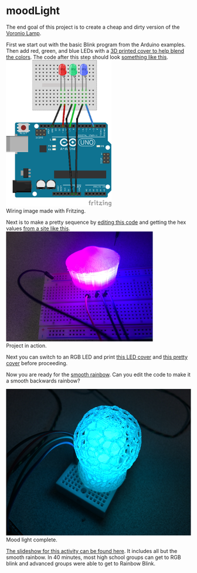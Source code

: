 # moodLight
The end goal of this project is to create a cheap and dirty version of the [Voronio Lamp](https://create.arduino.cc/projecthub/gov/voronoi101-light-your-lamp-a22a9e?use_route=project).

First we start out with the basic Blink program from the Arduino examples.  Then add red, green, and blue LEDs with a [3D printed cover to help blend the colors](https://www.thingiverse.com/thing:3473640). 
The code after this step should look [something like this](https://github.com/SCCMakers/moodLight/blob/master/rgb_leds.ino).
<img src=https://github.com/SCCMakers/moodLight/blob/master/blink_rgb.png height=400>    
Wiring image made with Fritzing. 

Next is to make a pretty sequence by [editing this code](https://github.com/SCCMakers/moodLight/blob/master/rainbow_blink.ino) and getting the hex values [from a site like this](https://www.color-hex.com/color-palettes/). 
<img src=https://github.com/SCCMakers/moodLight/blob/master/rgb_image_rot.JPG width=400>   
Project in action. 

Next you can switch to an RGB LED and print [this LED cover](https://www.thingiverse.com/thing:3476106) and [this pretty cover](https://www.thingiverse.com/thing:1343925) before proceeding. 

Now you are ready for the [smooth rainbow](https://github.com/SCCMakers/moodLight/blob/master/smooth_rainbow.ino).  Can you edit the code to make it a smooth backwards rainbow?  

<img src=https://github.com/SCCMakers/moodLight/blob/master/featherlamp.JPG height=400>   
Mood light complete.      
      
      
       
[The slideshow for this activity can be found here](https://docs.google.com/presentation/d/1d7Lc2nFzMsIrF1mCdFx3Lg3hAz3w9mfUrDsmHGg918g/edit?usp=sharing).  It includes all but the smooth rainbow.  In 40 minutes, most high school groups can get to RGB blink and advanced groups were able to get to Rainbow Blink. 
